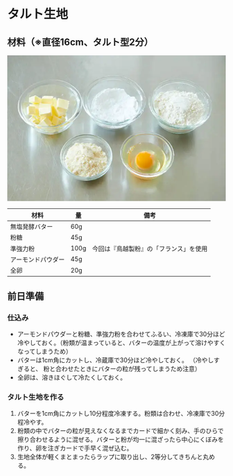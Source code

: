 # タルト生地

## 材料（※直径16cm、タルト型2分）

![タルトの材料](images/材料.png)

| 材料               | 量   | 備考                                   |
| ------------------ | ---- | -------------------------------------- |
| 無塩発酵バター     | 60g  |                                        |
| 粉糖               | 45g  |                                        |
| 準強力粉           | 100g | 今回は『鳥越製粉』の「フランス」を使用 |
| アーモンドパウダー | 45g  |                                        |
| 全卵               | 20g  |                                        |

## 前日準備

### 仕込み

- アーモンドパウダーと粉糖、準強力粉を合わせてふるい、冷凍庫で30分ほど冷やしておく。（粉類が温まっていると、バターの温度が上がって溶けやすくなってしまうため）
- バターは1cm角にカットし、冷蔵庫で30分ほど冷やしておく。 （冷やしすぎると、 粉と合わせたときにバターの粒が残ってしまうため注意）
- 全卵は、溶きほぐして冷たくしておく。

### タルト生地を作る

1. バターを1cm角にカットし10分程度冷凍する。粉類は合わせ、冷凍庫で30分程冷やす。
2. 粉類の中でバターの粒が見えなくなるまでカードで細かく刻み、手のひらで擦り合わせるように混ぜる。バターと粉が均一に混ざったら中心にくぼみを作り、卵を注ぎカードで手早く混ぜ込む。
3. 生地全体が軽くまとまったらラップに取り出し、2等分してきちんと丸める。